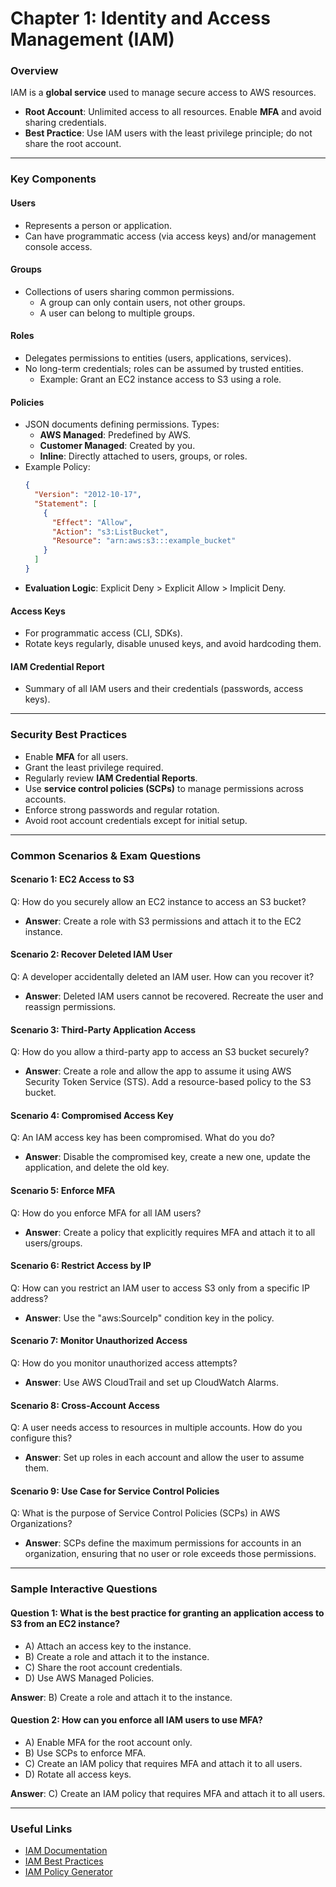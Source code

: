 # Chapter 1: Identity and Access Management (IAM)

### Overview
IAM is a **global service** used to manage secure access to AWS resources.
- **Root Account**: Unlimited access to all resources. Enable **MFA** and avoid sharing credentials.
- **Best Practice**: Use IAM users with the least privilege principle; do not share the root account.

---

### Key Components

#### Users
- Represents a person or application.
- Can have programmatic access (via access keys) and/or management console access.

#### Groups
- Collections of users sharing common permissions.
  - A group can only contain users, not other groups.
  - A user can belong to multiple groups.

#### Roles
- Delegates permissions to entities (users, applications, services).
- No long-term credentials; roles can be assumed by trusted entities.
  - Example: Grant an EC2 instance access to S3 using a role.

#### Policies
- JSON documents defining permissions. Types:
  - **AWS Managed**: Predefined by AWS.
  - **Customer Managed**: Created by you.
  - **Inline**: Directly attached to users, groups, or roles.
- Example Policy:
  ```json
  {
    "Version": "2012-10-17",
    "Statement": [
      {
        "Effect": "Allow",
        "Action": "s3:ListBucket",
        "Resource": "arn:aws:s3:::example_bucket"
      }
    ]
  }
  ```
- **Evaluation Logic**: Explicit Deny > Explicit Allow > Implicit Deny.

#### Access Keys
- For programmatic access (CLI, SDKs).
- Rotate keys regularly, disable unused keys, and avoid hardcoding them.

#### IAM Credential Report
- Summary of all IAM users and their credentials (passwords, access keys).

---

### Security Best Practices
- Enable **MFA** for all users.
- Grant the least privilege required.
- Regularly review **IAM Credential Reports**.
- Use **service control policies (SCPs)** to manage permissions across accounts.
- Enforce strong passwords and regular rotation.
- Avoid root account credentials except for initial setup.

---

### Common Scenarios & Exam Questions

#### **Scenario 1**: EC2 Access to S3
Q: How do you securely allow an EC2 instance to access an S3 bucket?
- **Answer**: Create a role with S3 permissions and attach it to the EC2 instance.

#### **Scenario 2**: Recover Deleted IAM User
Q: A developer accidentally deleted an IAM user. How can you recover it?
- **Answer**: Deleted IAM users cannot be recovered. Recreate the user and reassign permissions.

#### **Scenario 3**: Third-Party Application Access
Q: How do you allow a third-party app to access an S3 bucket securely?
- **Answer**: Create a role and allow the app to assume it using AWS Security Token Service (STS). Add a resource-based policy to the S3 bucket.

#### **Scenario 4**: Compromised Access Key
Q: An IAM access key has been compromised. What do you do?
- **Answer**: Disable the compromised key, create a new one, update the application, and delete the old key.

#### **Scenario 5**: Enforce MFA
Q: How do you enforce MFA for all IAM users?
- **Answer**: Create a policy that explicitly requires MFA and attach it to all users/groups.

#### **Scenario 6**: Restrict Access by IP
Q: How can you restrict an IAM user to access S3 only from a specific IP address?
- **Answer**: Use the "aws:SourceIp" condition key in the policy.

#### **Scenario 7**: Monitor Unauthorized Access
Q: How do you monitor unauthorized access attempts?
- **Answer**: Use AWS CloudTrail and set up CloudWatch Alarms.

#### **Scenario 8**: Cross-Account Access
Q: A user needs access to resources in multiple accounts. How do you configure this?
- **Answer**: Set up roles in each account and allow the user to assume them.

#### **Scenario 9**: Use Case for Service Control Policies
Q: What is the purpose of Service Control Policies (SCPs) in AWS Organizations?
- **Answer**: SCPs define the maximum permissions for accounts in an organization, ensuring that no user or role exceeds those permissions.

---

### Sample Interactive Questions

#### **Question 1**: What is the best practice for granting an application access to S3 from an EC2 instance?
- A) Attach an access key to the instance.
- B) Create a role and attach it to the instance.
- C) Share the root account credentials.
- D) Use AWS Managed Policies.

**Answer**: B) Create a role and attach it to the instance.

#### **Question 2**: How can you enforce all IAM users to use MFA?
- A) Enable MFA for the root account only.
- B) Use SCPs to enforce MFA.
- C) Create an IAM policy that requires MFA and attach it to all users.
- D) Rotate all access keys.

**Answer**: C) Create an IAM policy that requires MFA and attach it to all users.

---

### Useful Links
- [IAM Documentation](https://docs.aws.amazon.com/IAM/latest/UserGuide/introduction.html)
- [IAM Best Practices](https://aws.amazon.com/iam/resources/best-practices/)
- [IAM Policy Generator](https://awspolicygen.s3.amazonaws.com/policygen.html)
